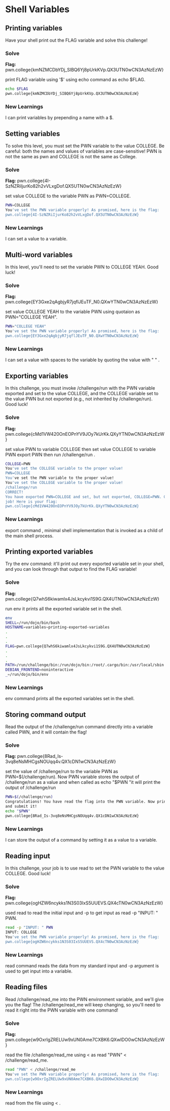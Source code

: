 # Shell Variables

## Printing variables

Have your shell print out the FLAG variable and solve this challenge!

### Solve
**Flag:** pwn.college{kmNZMCDbYDj_SIBQ6Yj8pUrkKVp.QX3UTN0wCN3AzNzEzW}

print FLAG variable using '$' using echo command as echo $FLAG.

```bash
echo $FLAG
pwn.college{kmNZMCDbYDj_SIBQ6Yj8pUrkKVp.QX3UTN0wCN3AzNzEzW}
```

### New Learnings
I can print variables by prepending a name with a $.


## Setting variables

To solve this level, you must set the PWN variable to the value COLLEGE.
Be careful: both the names and values of variables are case-sensitive! 
PWN is not the same as pwn and COLLEGE is not the same as College.

### Solve
**Flag:** pwn.college{4I-SzNZRiIjurKo82h2vVLxgDof.QX5UTN0wCN3AzNzEzW}

set value COLLEGE to the variable PWN as PWN=COLLEGE.

```bash
PWN=COLLEGE
You've set the PWN variable properly! As promised, here is the flag:
pwn.college{4I-SzNZRiIjurKo82h2vVLxgDof.QX5UTN0wCN3AzNzEzW}
```

### New Learnings
I can set a value to a variable.


## Multi-word variables

In this level, you'll need to set the variable PWN to COLLEGE YEAH. Good luck!

### Solve
**Flag:** pwn.college{EY3Gxe2qAgbjyR7jqflJEuTF_N0.QXwYTN0wCN3AzNzEzW}

set value COLLEGE YEAH to the variable PWN using quotaion as PWN="COLLEGE YEAH".

```bash
PWN="COLLEGE YEAH"
You've set the PWN variable properly! As promised, here is the flag:
pwn.college{EY3Gxe2qAgbjyR7jqflJEuTF_N0.QXwYTN0wCN3AzNzEzW}
```

### New Learnings
I can set a value with spaces to the variable by quoting the value with " " .


## Exporting variables

In this challenge, you must invoke /challenge/run with the PWN variable exported and set to the value COLLEGE, 
and the COLLEGE variable set to the value PWN but not exported (e.g., not inherited by /challenge/run). Good luck!

### Solve
**Flag:** pwn.college{cMd1VW420OnEOPnYV9JOy7kUrKk.QXyYTN0wCN3AzNzEzW}

set value PWN to variable COLLEGE then set value COLLEGE to variable PWN export PWN then run /challenge/run .

```bash
COLLEGE=PWN
You've set the COLLEGE variable to the proper value!
PWN=COLLEGE
You've set the PWN variable to the proper value!
You've set the COLLEGE variable to the proper value!
/challenge/run
CORRECT!
You have exported PWN=COLLEGE and set, but not exported, COLLEGE=PWN. Great
job! Here is your flag:
pwn.college{cMd1VW420OnEOPnYV9JOy7kUrKk.QXyYTN0wCN3AzNzEzW}
```

### New Learnings
export command , minimal shell implementation that is invoked as a child of the main shell process.


## Printing exported variables

Try the env command: it'll print out every exported variable set in your shell,
and you can look through that output to find the FLAG variable!

### Solve
**Flag:** pwn.college{Q7whS6kiwamlx4JsLkcykvi1S9G.QX4UTN0wCN3AzNzEzW}

run env it prints all the exported variable set in the shell.

```bash
env
SHELL=/run/dojo/bin/bash
HOSTNAME=variables~printing-exported-variables
.
.
.
FLAG=pwn.college{Q7whS6kiwamlx4JsLkcykvi1S9G.QX4UTN0wCN3AzNzEzW}
.
.
.
PATH=/run/challenge/bin:/run/dojo/bin:/root/.cargo/bin:/usr/local/sbin:/usr/local/bin:/usr/sbin:/usr/bin:/sbin:/bin
DEBIAN_FRONTEND=noninteractive
_=/run/dojo/bin/env
```

### New Learnings
env command prints all the exported variables set in the shell.


## Storing command output

Read the output of the /challenge/run command directly into a variable called PWN,
and it will contain the flag!

### Solve
**Flag:** pwn.college{8Rad_Is-3vq8eNsMHCgsNOUqq4v.QX1cDN1wCN3AzNzEzW}

set the value of /challenge/run to the variable PWN as PWN=$(/challenge/run).
Now PWN variable stores the output of /challenge/run as a value
and when called as echo "$PWN "it will print the output of /challenge/run

```bash
PWN=$(/challenge/run)
Congratulations! You have read the flag into the PWN variable. Now print it out
and submit it!
echo "$PWN"
pwn.college{8Rad_Is-3vq8eNsMHCgsNOUqq4v.QX1cDN1wCN3AzNzEzW}
```

### New Learnings
I can store the output of a command by setting it as a value to a variable.


## Reading input

In this challenge, your job is to use read to set the PWN variable to the value COLLEGE.
Good luck!

### Solve
**Flag:** pwn.college{ogHZW6ncykks1N3S03IxS5UUEVS.QX4cTN0wCN3AzNzEzW}

used read to read the initial input and -p to get input as read -p "INPUT: " PWN.

```bash
read -p "INPUT: " PWN
INPUT: COLLEGE
You've set the PWN variable properly! As promised, here is the flag:
pwn.college{ogHZW6ncykks1N3S03IxS5UUEVS.QX4cTN0wCN3AzNzEzW}
```

### New Learnings
read command reads the data from my standard input and -p argument is used to get input into a variable.


## Reading files

Read /challenge/read_me into the PWN environment variable, and we'll give you the flag! The /challenge/read_me will keep changing,
so you'll need to read it right into the PWN variable with one command!

### Solve
**Flag:** pwn.college{w9OxrIgZRELUw9xUN0Ame7CXBK6.QXwIDO0wCN3AzNzEzW}

read the file /challenge/read_me using < as  read "PWN" < /challenge/read_me.

```bash
read "PWN" < /challenge/read_me
You've set the PWN variable properly! As promised, here is the flag:
pwn.college{w9OxrIgZRELUw9xUN0Ame7CXBK6.QXwIDO0wCN3AzNzEzW}
```

### New Learnings
read from the file using < .
